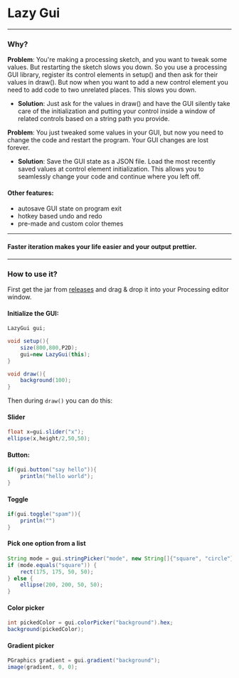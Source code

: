 # Lazy Gui

---

### Why?

**Problem**: You're making a processing sketch, and you want to tweak some values. But restarting the sketch slows you
down. So you use a processing GUI library, register its control elements in setup() and then ask for their values in
draw(). But now when you want to add a new control element you need to add code to two unrelated places. This slows you
down.

- **Solution**: Just ask for the values in draw() and have the GUI silently take care of the initialization and putting
  your control inside a window of related controls based on a string path you provide.

**Problem**: You just tweaked some values in your GUI, but now you need to change the code and restart the program. Your
GUI changes are lost forever.

- **Solution**: Save the GUI state as a JSON file. Load the most recently saved values at control element
  initialization. This allows you to seamlessly change your code and continue where you left off.

#### Other features:
- autosave GUI state on program exit
- hotkey based undo and redo
- pre-made and custom color themes

---

#### Faster iteration makes your life easier and your output prettier.

---

### How to use it?

First get the jar from [releases](https://github.com/KrabCode/LazyGui/releases) and drag & drop it into your Processing
editor window.

#### Initialize the GUI:

```java
LazyGui gui;

void setup(){
    size(800,800,P2D);
    gui=new LazyGui(this);
}

void draw(){
    background(100);
}
```
 Then during `draw()` you can do this:

#### Slider
```java
float x=gui.slider("x");
ellipse(x,height/2,50,50);
```

#### Button:

```java
if(gui.button("say hello")){
    println("hello world");
}
```

#### Toggle

```java
if(gui.toggle("spam")){
    println("")
}
```

#### Pick one option from a list

```java
String mode = gui.stringPicker("mode", new String[]{"square", "circle"});
if (mode.equals("square")) {
    rect(175, 175, 50, 50);
} else {
    ellipse(200, 200, 50, 50);
}
```

#### Color picker
```java
int pickedColor = gui.colorPicker("background").hex;
background(pickedColor);
```

#### Gradient picker
```java
PGraphics gradient = gui.gradient("background");
image(gradient, 0, 0);
```
